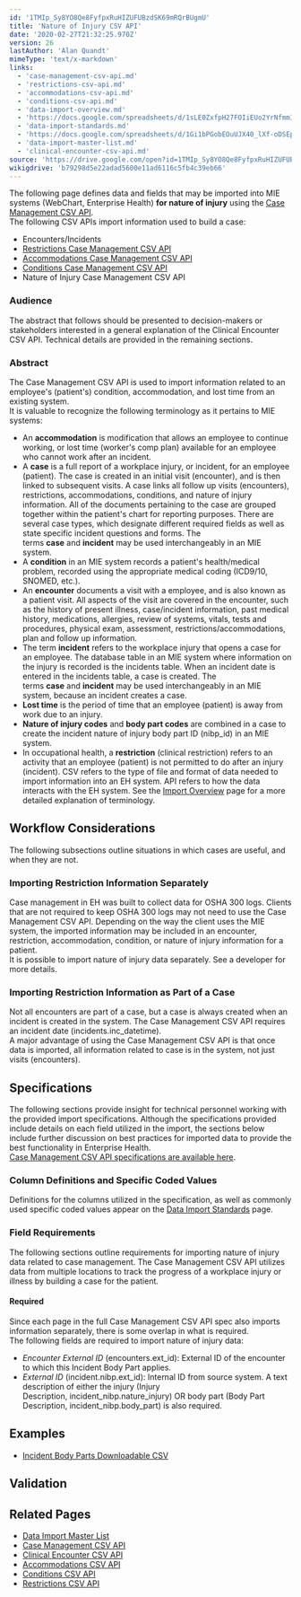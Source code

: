 ```yaml
---
id: '1TMIp_Sy8YO8Qe8FyfpxRuHIZUFUBzdSK69mRQrBUgmU'
title: 'Nature of Injury CSV API'
date: '2020-02-27T21:32:25.970Z'
version: 26
lastAuthor: 'Alan Quandt'
mimeType: 'text/x-markdown'
links:
  - 'case-management-csv-api.md'
  - 'restrictions-csv-api.md'
  - 'accommodations-csv-api.md'
  - 'conditions-csv-api.md'
  - 'data-import-overview.md'
  - 'https://docs.google.com/spreadsheets/d/1sLE0ZxfpH27FOIiEUo2YrNfmmI7L-6MWS1aTJu7sVHM/edit#gid=1683353759%7CThe'
  - 'data-import-standards.md'
  - 'https://docs.google.com/spreadsheets/d/1Gi1bPGobEOuUJX40_lXf-oDSEpriLBUXyeJACUy7DaQ/pub?gid=1488916786&single=true&output=csv'
  - 'data-import-master-list.md'
  - 'clinical-encounter-csv-api.md'
source: 'https://drive.google.com/open?id=1TMIp_Sy8YO8Qe8FyfpxRuHIZUFUBzdSK69mRQrBUgmU'
wikigdrive: 'b79298d5e22adad5600e11ad6116c5fb4c39eb66'
---
```

The following page defines data and fields that may be imported into MIE systems (WebChart, Enterprise Health) **for nature of injury** using the [Case Management CSV API](case-management-csv-api.md).  
The following CSV APIs import information used to build a case:
* Encounters/Incidents
* [Restrictions Case Management CSV API](restrictions-csv-api.md)
* [Accommodations Case Management CSV API](accommodations-csv-api.md)
* [Conditions Case Management CSV API](conditions-csv-api.md)
* Nature of Injury Case Management CSV API


### **Audience**

The abstract that follows should be presented to decision-makers or stakeholders interested in a general explanation of the Clinical Encounter CSV API. Technical details are provided in the remaining sections.


### **Abstract**

The Case Management CSV API is used to import information related to an employee's (patient's) condition, accommodation, and lost time from an existing system.  
It is valuable to recognize the following terminology as it pertains to MIE systems:
* An <strong>accommodation</strong> is modification that allows an employee to continue working, or lost time (worker's comp plan) available for an employee who cannot work after an incident.
* A <strong>case</strong> is a full report of a workplace injury, or incident, for an employee (patient). The case is created in an initial visit (encounter), and is then linked to subsequent visits. A case links all follow up visits (encounters), restrictions, accommodations, conditions, and nature of injury information. All of the documents pertaining to the case are grouped together within the patient's chart for reporting purposes. There are several case types, which designate different required fields as well as state specific incident questions and forms. The terms <strong>case</strong> and <strong>incident</strong> may be used interchangeably in an MIE system.
* A <strong>condition</strong> in an MIE system records a patient's health/medical problem, recorded using the appropriate medical coding (ICD9/10, SNOMED, etc.).
* An <strong>encounter</strong> documents a visit with a employee, and is also known as a patient visit. All aspects of the visit are covered in the encounter, such as the history of present illness, case/incident information, past medical history, medications, allergies, review of systems, vitals, tests and procedures, physical exam, assessment, restrictions/accommodations, plan and follow up information.
* The term <strong>incident</strong> refers to the workplace injury that opens a case for an employee. The database table in an MIE system where information on the injury is recorded is the incidents table. When an incident date is entered in the incidents table, a case is created. The terms <strong>case</strong> and <strong>incident</strong> may be used interchangeably in an MIE system, because an incident creates a case.
* <strong>Lost time</strong> is the period of time that an employee (patient) is away from work due to an injury.
* <strong>Nature of injury codes</strong> and <strong>body part codes</strong> are combined in a case to create the incident nature of injury body part ID (nibp_id) in an MIE system.
* In occupational health, a <strong>restriction</strong> (clinical restriction) refers to an activity that an employee (patient) is not permitted to do after an injury (incident).
CSV refers to the type of file and format of data needed to import information into an EH system. API refers to how the data interacts with the EH system. See the [Import Overview](data-import-overview.md) page for a more detailed explanation of terminology.


## **Workflow Considerations**

The following subsections outline situations in which cases are useful, and when they are not.


### **Importing Restriction Information Separately**

Case management in EH was built to collect data for OSHA 300 logs. Clients that are not required to keep OSHA 300 logs may not need to use the Case Management CSV API. Depending on the way the client uses the MIE system, the imported information may be included in an encounter, restriction, accommodation, condition, or nature of injury information for a patient.  
It is possible to import nature of injury data separately. See a developer for more details.


### **Importing Restriction Information as Part of a Case**

Not all encounters are part of a case, but a case is always created when an incident is created in the system. The Case Management CSV API requires an incident date (incidents.inc_datetime).  
A major advantage of using the Case Management CSV API is that once data is imported, all information related to case is in the system, not just visits (encounters).


## **Specifications**

The following sections provide insight for technical personnel working with the provided import specifications. Although the specifications provided include details on each field utilized in the import, the sections below include further discussion on best practices for imported data to provide the best functionality in Enterprise Health.  
[Case Management CSV API specifications are available here](https://docs.google.com/spreadsheets/d/1sLE0ZxfpH27FOIiEUo2YrNfmmI7L-6MWS1aTJu7sVHM/edit#gid=1683353759%7CThe).


### **Column Definitions and Specific Coded Values**

Definitions for the columns utilized in the specification, as well as commonly used specific coded values appear on the [Data Import Standards](data-import-standards.md) page.


### **Field Requirements**

The following sections outline requirements for importing nature of injury data related to case management. The Case Management CSV API utilizes data from multiple locations to track the progress of a workplace injury or illness by building a case for the patient.


#### **Required**

Since each page in the full Case Management CSV API spec also imports information separately, there is some overlap in what is required.  
The following fields are required to import nature of injury data:
* <em>Encounter External ID</em> (encounters.ext_id): External ID of the encounter to which this Incident Body Part applies.
* <em>External ID</em> (incident.nibp.ext_id): Internal ID from source system.
A text description of either the injury (Injury Description, incident_nibp.nature_injury) OR body part (Body Part Description, incident_nibp.body_part) is also required.


## **Examples**

* [Incident Body Parts Downloadable CSV](https://docs.google.com/spreadsheets/d/1Gi1bPGobEOuUJX40_lXf-oDSEpriLBUXyeJACUy7DaQ/pub?gid=1488916786&single=true&output=csv)


## **Validation**



## **Related Pages**

* [Data Import Master List](data-import-master-list.md)
* [Case Management CSV API](case-management-csv-api.md)
* [Clinical Encounter CSV API](clinical-encounter-csv-api.md)
* [Accommodations CSV API](accommodations-csv-api.md)
* [Conditions CSV API](conditions-csv-api.md)
* [Restrictions CSV API](restrictions-csv-api.md)
